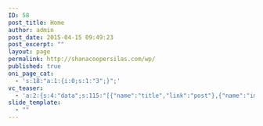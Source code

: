 ```yaml
---
ID: 58
post_title: Home
author: admin
post_date: 2015-04-15 09:49:23
post_excerpt: ""
layout: page
permalink: http://shanacoopersilas.com/wp/
published: true
oni_page_cat:
  - 's:18:"a:1:{i:0;s:1:"3";}";'
vc_teaser:
  - 'a:2:{s:4:"data";s:115:"[{"name":"title","link":"post"},{"name":"image","image":"featured","link":"none"},{"name":"text","mode":"excerpt"}]";s:7:"bgcolor";s:0:"";}'
slide_template:
  - ""
---
```

